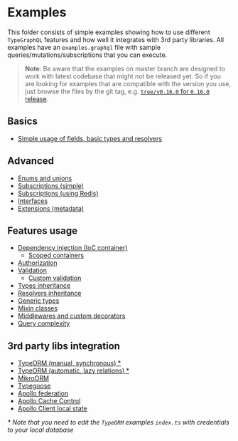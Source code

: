 # Examples

This folder consists of simple examples showing how to use different `TypeGraphQL` features and how well it integrates with 3rd party libraries.
All examples have an `examples.graphql` file with sample queries/mutations/subscriptions that you can execute.

> **Note**: Be aware that the examples on master branch are designed to work with latest codebase that might not be released yet.
> So if you are looking for examples that are compatible with the version you use, just browse the files by the git tag, e.g. [`tree/v0.16.0` for `0.16.0` release](https://github.com/MichalLytek/type-graphql/tree/v0.16.0/examples).

## Basics

- [Simple usage of fields, basic types and resolvers](./simple-usage)

## Advanced

- [Enums and unions](./enums-and-unions)
- [Subscriptions (simple)](./simple-subscriptions)
- [Subscriptions (using Redis)](./redis-subscriptions)
- [Interfaces](./interfaces-inheritance)
- [Extensions (metadata)](./extensions)

## Features usage

- [Dependency injection (IoC container)](./using-container)
  - [Scoped containers](./using-scoped-container)
- [Authorization](./authorization)
- [Validation](./automatic-validation)
  - [Custom validation](./custom-validation)
- [Types inheritance](./interfaces-inheritance)
- [Resolvers inheritance](./resolvers-inheritance)
- [Generic types](./generic-types)
- [Mixin classes](./mixin-classes)
- [Middlewares and custom decorators](./middlewares-custom-decorators)
- [Query complexity](./query-complexity)

## 3rd party libs integration

- [TypeORM (manual, synchronous) \*](./typeorm-basic-usage)
- [TypeORM (automatic, lazy relations) \*](./typeorm-lazy-relations)
- [MikroORM](./mikro-orm)
- [Typegoose](./typegoose)
- [Apollo federation](./apollo-federation)
- [Apollo Cache Control](./apollo-cache)
- [Apollo Client local state](./apollo-client)

_\* Note that you need to edit the `TypeORM` examples `index.ts` with credentials to your local database_

